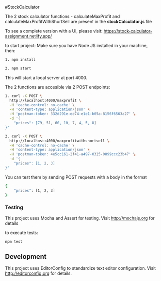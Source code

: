 #StockCalculator

The 2 stock calculator functions - calculateMaxProfit and calculateMaxProfitWithShortSell are present in the **stockCalculator.js** file

To see a complete version with a UI, 
please visit: https://stock-calculator-assignment.netlify.app/

to start project:
Make sure you have Node JS installed in your machine, then:
```bash
1. npm install
```

```bash
2. npm start
```
This will start a local server at port 4000. 

The 2 functions are accesible via 2 POST endpoints:

```bash
1. curl -X POST \
  http://localhost:4000/maxprofit \
  -H 'cache-control: no-cache' \
  -H 'content-type: application/json' \
  -H 'postman-token: 332d291e-ee74-e1e1-b05a-8156f6563a27' \
  -d '{
	"prices": [79, 51, 60, 10, 7, 4, 5, 8]
}'
```

```bash
2. curl -X POST \
  http://localhost:4000/maxprofitwithshortsell \
  -H 'cache-control: no-cache' \
  -H 'content-type: application/json' \
  -H 'postman-token: 4e5cc161-2f41-a497-0325-0899ccc23b47' \
  -d '{
	"prices": [1, 2, 3]
}'
```

You can test them by sending POST requests with a body in the format

```bash
{
	"prices": [1, 2, 3]
}
```


### Testing
This project uses Mocha and Assert for testing. Visit http://mochajs.org for details

to execute tests:

```bash
npm test
```

## Development

This project uses EditorConfig to standardize text editor configuration. Visit http://editorconfig.org for details.


